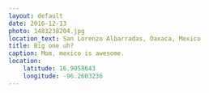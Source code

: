 ```yaml
---
layout: default
date: 2016-12-13
photo: 1483238204.jpg
location_text: San Lorenzo Albarradas, Oaxaca, Mexico
title: Big one uh?
caption: Mom, mexico is awesome.
location:
    latitude: 16.9058643
    longitude: -96.2603236
---
```

